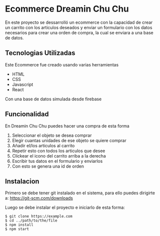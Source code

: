 # Ecommerce Dreamin Chu Chu

En este proyecto se dessarrolló un ecommerce con la capacidad de crear un carrito con los articulos deseados y enviar un formulario con los datos necesarios para crear una orden de compra, la cual se enviara a una base de datos.


## Tecnologias Utilizadas
Este Ecommerce fue creado usando varias herramientas
- HTML
- CSS
- Javascript
- React

Con una base de datos simulada desde firebase

## Funcionalidad
En Dreamin Chu Chu puedes hacer una compra de esta forma
1. Seleccionar el objeto se desea comprar
2. Elegir cuantas unidades de ese objeto se quiere comprar
3. Añadir el/los articulos al carrito
4. Repetir esto con todos los articulos que desee
5. Clickear el icono del carrito arriba a la derecha
6. Escribir tus datos en el formulario y enviarlos
7. Con esto se genera una id de orden

## Instalacion
Primero se debe tener git instalado en el sistema, para ello puedes dirigirte a:
https://git-scm.com/downloads

Luego se debe instalar el proyecto e iniciarlo de esta forma:
```
$ git clone https://example.com
$ cd ../path/to/the/file
$ npm install
$ npm start
```
